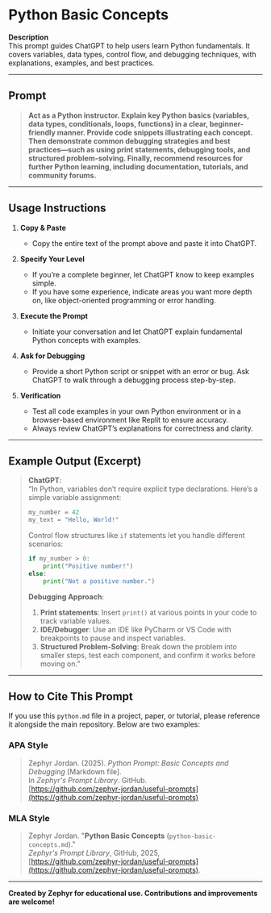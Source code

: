 # Python Basic Concepts

**Description**  
This prompt guides ChatGPT to help users learn Python fundamentals. It covers variables, data types, control flow, and debugging techniques, with explanations, examples, and best practices.

---

## Prompt

> **Act as a Python instructor. Explain key Python basics (variables, data types, conditionals, loops, functions) in a clear, beginner-friendly manner. Provide code snippets illustrating each concept. Then demonstrate common debugging strategies and best practices—such as using print statements, debugging tools, and structured problem-solving. Finally, recommend resources for further Python learning, including documentation, tutorials, and community forums.**

---

## Usage Instructions

1. **Copy & Paste**  
   - Copy the entire text of the prompt above and paste it into ChatGPT.

2. **Specify Your Level**  
   - If you’re a complete beginner, let ChatGPT know to keep examples simple.  
   - If you have some experience, indicate areas you want more depth on, like object-oriented programming or error handling.

3. **Execute the Prompt**  
   - Initiate your conversation and let ChatGPT explain fundamental Python concepts with examples.  

4. **Ask for Debugging**  
   - Provide a short Python script or snippet with an error or bug. Ask ChatGPT to walk through a debugging process step-by-step.

5. **Verification**  
   - Test all code examples in your own Python environment or in a browser-based environment like Replit to ensure accuracy.  
   - Always review ChatGPT’s explanations for correctness and clarity.

---

## Example Output (Excerpt)

> **ChatGPT**:  
> “In Python, variables don’t require explicit type declarations. Here’s a simple variable assignment:
> ```python
> my_number = 42
> my_text = "Hello, World!"
> ```
>  
> Control flow structures like `if` statements let you handle different scenarios:
> ```python
> if my_number > 0:
>     print("Positive number!")
> else:
>     print("Not a positive number.")
> ```
>  
> **Debugging Approach**:  
> 1. **Print statements**: Insert `print()` at various points in your code to track variable values.  
> 2. **IDE/Debugger**: Use an IDE like PyCharm or VS Code with breakpoints to pause and inspect variables.  
> 3. **Structured Problem-Solving**: Break down the problem into smaller steps, test each component, and confirm it works before moving on.”

---

## How to Cite This Prompt

If you use this `python.md` file in a project, paper, or tutorial, please reference it alongside the main repository. Below are two examples:

### APA Style

> Zephyr Jordan. (2025). *Python Prompt: Basic Concepts and Debugging* [Markdown file].  
> In *Zephyr's Prompt Library*. GitHub.  
> [https://github.com/zephyr-jordan/useful-prompts](https://github.com/zephyr-jordan/useful-prompts)

### MLA Style

> Zephyr Jordan. "**Python Basic Concepts** (`python-basic-concepts.md`)."  
> *Zephyr's Prompt Library*, GitHub, 2025,  
> [https://github.com/zephyr-jordan/useful-prompts](https://github.com/zephyr-jordan/useful-prompts).

---

**Created by Zephyr for educational use. Contributions and improvements are welcome!**
